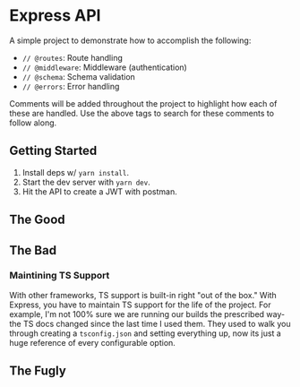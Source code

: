# Express API

A simple project to demonstrate how to accomplish the following:

- `// @routes`: Route handling
- `// @middleware`: Middleware (authentication)
- `// @schema`: Schema validation
- `// @errors`: Error handling

Comments will be added throughout the project to highlight how each of these are handled. Use the above tags to search for these comments to follow along.

## Getting Started

1. Install deps w/ `yarn install`.
2. Start the dev server with `yarn dev`.
3. Hit the API to create a JWT with postman.

## The Good

## The Bad

### Maintining TS Support

With other frameworks, TS support is built-in right "out of the box." With Express, you have to maintain TS support for the life of the project. For example, I'm not 100% sure we are running our builds the prescribed way- the TS docs changed since the last time I used them. They used to walk you through creating a `tsconfig.json` and setting everything up, now its just a huge reference of every configurable option.

## The Fugly
